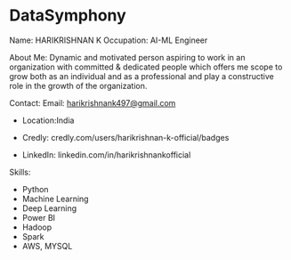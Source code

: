 # DataSymphony


Name: HARIKRISHNAN K
Occupation: AI-ML Engineer

About Me:
Dynamic and motivated person aspiring to work in an organization with committed & dedicated people which offers me scope to grow both as an individual and as a professional and play a constructive role in the growth of the organization.

Contact:
Email: harikrishnank497@gmail.com

- Location:India
  
- Credly: credly.com/users/harikrishnan-k-official/badges

- LinkedIn: linkedin.com/in/harikrishnankofficial

Skills:
- Python
- Machine Learning
- Deep Learning
- Power BI
- Hadoop
- Spark
- AWS, MYSQL




